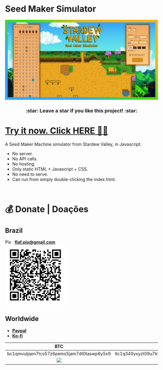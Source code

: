 # Seed Maker Simulator
![](/public/og.png)

<h3 align="center">
	:star: Leave a star if you like this project! :star:
</h3>

<a id="donate"></a>

# [Try it now. Click HERE 🔗🌐](https://flaviofs.github.io/SeedMakerSimulator/)

A Seed Maker Machine simulator from Stardew Valley, in Javascript.

- No server.
- No API calls.
- No hosting.
- Only static HTML + Javascript + CSS.
- No need to serve.
- Can run from simply double-clicking the index.html.

<br>

# :moneybag: Donate | Doações
## **Brazil**
Pix  &nbsp; **flaf.pix@gmail.com**  
<img src="public/pix.png">

## **Worldwide**
 + [**Paypal**](https://www.paypal.com/donate?hosted_button_id=28PBV9DFYQC72)
 + [**Ko-fi**](https://ko-fi.com/flafdraws)

|BTC|LTC|ETH|
|:---:|:---:|:---:|
|bc1qmvuljqen7tcs57z6pems5jam7dt0taswp6y5x9|ltc1q349yxyzt09u7kvdz5xvkln0pappxhcwl4g4mt9|0x4B0d629d60e7b910d03f3f15d0Db25146Be05642|
|![](https://i.postimg.cc/c1wRzTXT/btc.png)|![](https://i.postimg.cc/9MNr405F/ltc.png)|![](https://i.postimg.cc/9MbhkWdb/eth.png)|